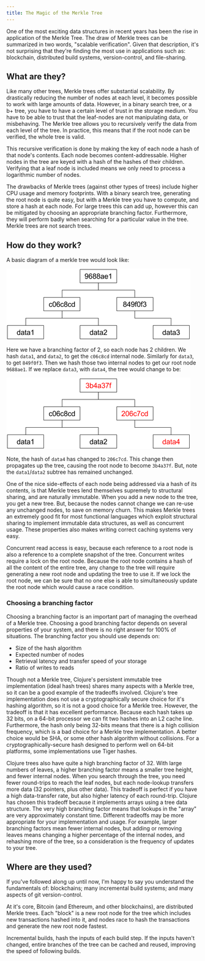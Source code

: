 ```yaml
---
title: The Magic of the Merkle Tree
---
```


One of the most exciting data structures in recent years has been the rise in
application of the Merkle Tree. The draw of Merkle trees can be summarized in
two words, "scalable verification". Given that description, it's not surprising
that they're finding the most use in applications such as: blockchain,
distributed build systems, version-control, and file-sharing.

## What are they?

Like many other trees, Merkle trees offer substantial scalability. By
drastically reducing the number of nodes at each level, it becomes possible to
work with large amounts of data. However, in a binary search tree, or a b+
tree, you have to have a certain level of trust in the storage medium. You have
to be able to trust that the leaf-nodes are not manipulating data, or
misbehaving. The Merkle tree allows you to recursively verify the data from
each level of the tree. In practice, this means that if the root node can be
verified, the whole tree is valid.

This recursive verification is done by making the key of each node a hash of
that node's contents. Each node becomes content-addressable. Higher nodes in
the tree are keyed with a hash of the hashes of their children. Verifying that
a leaf node is included means we only need to process a logarithmic number of
nodes.

The drawbacks of Merkle trees (against other types of trees) include higher CPU
usage and memory footprints. With a binary search tree, generating the root
node is quite easy, but with a Merkle tree you have to compute, and store a
hash at each node. For large trees this can add up, however this can be
mitigated by choosing an appropriate branching factor. Furthermore, they will
perform badly when searching for a particular value in the tree. Merkle trees
are not search trees.

## How do they work?

A basic diagram of a merkle tree would look like:

![basic merkle tree](/images/merkle_tree_1.png)

Here we have a branching factor of 2, so each node has 2 children. We
hash `data1`, and `data2`, to get the `c06c8cd` internal node.
Similarly for `data3`, to get `849f0f3`. Then we hash those two
internal nodes to get our root node `9688ae1`. If we replace `data3`,
with `data4`, the tree would change to be:

![basic merkle tree with a node replaced](/images/merkle_tree_2.png)

Note, the hash of `data4` has changed to `206c7cd`. This change then
propagates up the tree, causing the root node to become `3b4a37f`.
But, note the `data1`/`data2` subtree has remained unchanged.

One of the nice side-effects of each node being addressed via a hash of its
contents, is that Merkle trees lend themselves supremely to structural sharing,
and are naturally immutable. When you add a new node to the tree, you get a new
tree. But, because the nodes cannot change we can re-use any unchanged nodes,
to save on memory churn. This makes Merkle trees an extremely good fit for most
functional languages which exploit structural sharing to implement immutable
data structures, as well as concurrent usage. These properties also makes
writing correct caching systems very easy.

Concurrent read access is easy, because each reference to a root node is also a
reference to a complete snapshot of the tree. Concurrent writes require a lock
on the root node. Because the root node contains a hash of all the content of
the entire tree, any change to the tree will require generating a new root node
and updating the tree to use it. If we lock the root node, we can be sure that
no one else is able to simultaneously update the root node which would cause a
race condition.

###  Choosing a branching factor

Choosing a branching factor is an important part of managing the overhead of a
Merkle tree. Choosing a good branching factor depends on several properties of
your system, and there is no right answer for 100% of situations. The branching
factor you should use depends on:

  - Size of the hash algorithm
  - Expected number of nodes
  - Retrieval latency and transfer speed of your storage
  - Ratio of writes to reads

Though not a Merkle tree, Clojure's persistent immutable tree implementation
(ideal hash trees) shares many aspects with a Merkle tree, so it can be a good
example of the tradeoffs involved. Clojure's tree implementation does not use a
cryptographically secure choice for it's hashing algorithm, so it is not a good
choice for a Merkle tree. However, the tradeoff is that it has excellent
performance. Because each hash takes up 32 bits, on a 64-bit processor we can
fit two hashes into an L2 cache line. Furthermore, the hash only being 32-bits
means that there is a high collision frequency, which is a bad choice for a
Merkle tree implementation. A better choice would be SHA, or some other hash
algorithm without collisions. For a cryptographically-secure hash designed to
perform well on 64-bit platforms, some implementations use Tiger hashes.

Clojure trees also have quite a high branching factor of 32. With large numbers
of leaves, a higher branching factor means a smaller tree height, and fewer
internal nodes. When you search through the tree, you need fewer round-trips to
reach the leaf nodes, but each node-lookup transfers more data (32 pointers,
plus other data). This tradeoff is perfect if you have a high data-transfer
rate, but also higher latency of each round-trip. Clojure has chosen this
tradeoff because it implements arrays using a tree data structure. The very
high branching factor means that lookups in the "array" are very approximately
constant time. Different tradeoffs may be more appropriate for your
implementation and usage. For example, larger branching factors mean fewer
internal nodes, but adding or removing leaves means changing a higher
percentage of the internal nodes, and rehashing more of the tree, so a
consideration is the frequency of updates to your tree.

## Where are they used?

If you've followed along up until now, I'm happy to say you understand the
fundamentals of: blockchains; many incremental build systems; and many aspects
of git version-control.

At it's core, Bitcoin (and Ethereum, and other blockchains), are distributed
Merkle trees. Each "block" is a new root node for the tree which includes new
transactions hashed into it, and nodes race to hash the transactions and
generate the new root node fastest.

Incremental builds, hash the inputs of each build step. If the inputs haven't
changed, entire branches of the tree can be cached and reused, improving the
speed of following builds.
